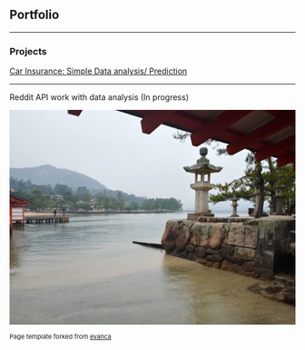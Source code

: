 ## Portfolio

---

### Projects

[Car Insurance: Simple Data analysis/ Prediction](https://colab.research.google.com/drive/1uLp4DgO1nzB31qCArTuEQHPZ4KWwnGj0?usp=sharing)

---
Reddit API work with data analysis (In progress) 

<img src="images/sample.jpg?raw=true"/>

<p style="font-size:11px">Page template forked from <a href="https://github.com/evanca/quick-portfolio">evanca</a></p>
<!-- Remove above link if you don't want to attibute -->
